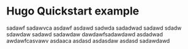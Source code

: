 # Hugo Quickstart example
sadawf
sadawvca
asdawf
asdawd
sadwda
sadadwad
sadawd
sdadw
sdawdaw
sadawd
sadawdaw
dawdawfsadawdawd
asdadwad
awdawfcasvawv
asdaaca
asdasd
asdasdaw
asdasd
sadawdawd
